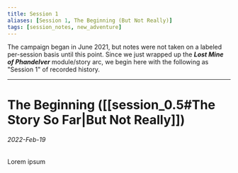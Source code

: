 ```yaml
---
title: Session 1
aliases: [Session 1, The Beginning (But Not Really)]
tags: [session_notes, new_adventure]
---
```

The campaign began in June 2021, but notes were not taken on a labeled per-session basis until this point. Since we just wrapped up the **_Lost Mine of Phandelver_** module/story arc, we begin here with the following as "Session 1" of recorded history.

---
# The Beginning ([[session_0.5#The Story So Far|But Not Really]])
###### 2022-Feb-19
Lorem ipsum